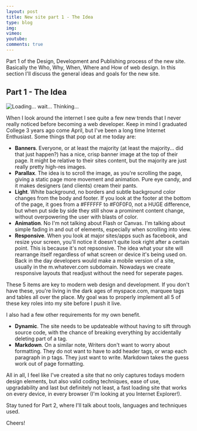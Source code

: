 ```yaml
---
layout: post
title: New site part 1 - The Idea
type: blog
img: 
vimeo: 
youtube:  
comments: true
---
```


Part 1 of the Design, Development and Publishing process of the new site.
Basically the Who, Why, When, Where and How of web design. In this section I'll discuss the general ideas and goals for the new site.

## Part 1 - The Idea

![Loading... wait... Thinking...](https://googledrive.com/host/0BxjvFCbJpltvbDRyZUZZYXBCa2s/thought.jpg)

When I look around the internet I see quite a few new trends that I never really noticed before becoming a web developer. Keep in mind I graduated College 3 years ago come April, but I've been a long time Internet Enthusiast. Some things that pop out at me today are:

-	**Banners**. Everyone, or at least the majority (at least the majority... did that just happen?) has a nice, crisp banner image at the top of their page. It might be relative to their sites content, but the majority are just really pretty high-res images.
-	**Parallax**. The idea is to scroll the image, as you're scrolling the page, giving a static page more movement and animation. Pure eye candy, and it makes designers (and clients) cream their pants.
-	**Light**. White background, no borders and subtle background color changes from the body and footer. If you look at the footer at the bottom of the page, it goes from a #FFFFFF to #F0F0F0, not a HUGE difference, but when put side by side they still show a prominent content change, without overpowering the user with blasts of color.
-	**Animation**. No I'm not talking about Flash or Canvas. I'm talking about simple fading in and out of elements, especially when scrolling into view.
-	**Responsive**. When you look at major sites/apps such as facebook, and resize your screen, you'll notice it doesn't quite look right after a certain point. This is because it's not repsonsive. The idea what your site will rearrange itself regardless of what screen or device it's being used on. Back in the day developers would make a mobile version of a site, usually in the m.whatever.com subdomain. Nowadays we create responsive layouts that readjust without the need for seperate pages.

These 5 items are key to modern web design and development. If you don't have these, you're living in the dark ages of myspace.com, marquee tags and tables all over the place. My goal was to properly implement all 5 of these key roles into my site before I push it live.

I also had a few other requirements for my own benefit.

-	**Dynamic**. The site needs to be updateable without having to sift through source code, with the chance of breaking everything by accidentally deleting part of a tag. 
-	**Markdown**. On a similar note, Writers don't want to worry about formatting. They do not want to have to add header tags, or wrap each paragraph in p tags. They just want to write. Markdown takes the guess work out of page formatting.

All in all, I feel like I've created a site that no only captures todays modern design elements, but also valid coding techniques, ease of use, upgradability and last but definitely not least, a fast loading site that works on every device, in every browser (I'm looking at you Internet Explorer!).

Stay tuned for Part 2, where I'll talk about tools, languages and techniques used.

Cheers!
